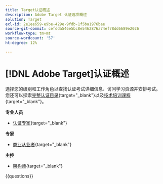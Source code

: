 ```yaml
---
title: Target认证概述
description: Adobe Target 认证选项概述
solution: Target
exl-id: 2e1ee659-e9be-429e-9fdb-1f5ba1976bae
source-git-commit: cefdda546e5bc8e5462876a74ef78dd6689e2026
workflow-type: tm+mt
source-wordcount: '57'
ht-degree: 12%

---
```


# [!DNL Adobe Target]认证概述

选择您的级别和工作角色以查找认证考试详细信息、访问学习资源并安排考试。 您还可以探索[完整认证目录](https://certification.adobe.com/certifications){target="_blank"}以及[技术培训课程](https://certification.adobe.com/courses/?/courses){target="_blank"}。

**专业人员**

* [认证专家](https://certification.adobe.com/certification/target-business-practitioner-professional){target="_blank"} <!--AD0-E408-->

**专家**

* [商业从业者](https://certification.adobe.com/certification/target-business-practitioner-expert){target="_blank"} <!--AD0-E406-->

**主控**

* [架构师](https://certification.adobe.com/certification/target-architect-master){target="_blank"} <!--AD0-E409-->

{{questions}}

